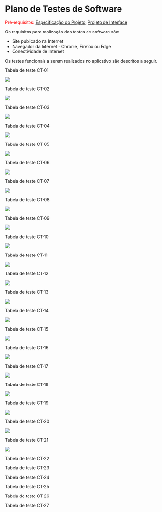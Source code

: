 # Plano de Testes de Software

<span style="color:red">Pré-requisitos: <a href="2-Especificação do Projeto.md"> Especificação do Projeto</a></span>, <a href="3-Projeto de Interface.md"> Projeto de Interface</a>

Os requisitos para realização dos testes de software são:

  * Site publicado na Internet
  * Navegador da Internet - Chrome, Firefox ou Edge
  * Conectividade de Internet

Os testes funcionais a serem realizados no aplicativo são descritos a seguir.

Tabela de teste CT-01

<img src="img/tabela_testes/vitor/ct-01.jpg" />

Tabela de teste CT-02

<img src="img/tabela_testes/vitor/ct-02.jpg" />

Tabela de teste CT-03

<img src="img/tabela_testes/vitor/ct-03.jpg" />

Tabela de teste CT-04

<img src="img/tabela_testes/vitor/ct-04.jpg" />

Tabela de teste CT-05

<img src="img/tabela_testes/vitor/ct-05.jpg" />

Tabela de teste CT-06

<img src="img/tabela_testes/vitor/ct-06.jpg" />

Tabela de teste CT-07

<img src="img/tabela_testes/vitor/ct-07.jpg" />

Tabela de teste CT-08

<img src="img/tabela_testes/vitor/ct-08.jpg" />

Tabela de teste CT-09

<img src="img/tabela_testes/vitor/ct-09.jpg" />

Tabela de teste CT-10

<img src="img/tabela_testes/vitor/ct-10.jpg" />

Tabela de teste CT-11

<img src="img/tabela_testes/vitor/ct-11.jpg" />

Tabela de teste CT-12

<img src="img/tabela_testes/vitor/ct-12.jpg" />

Tabela de teste CT-13

<img src="img/tabela_testes/vitor/ct-13.jpg" />

Tabela de teste CT-14

<img src="img/tabela_testes/vitor/ct-14.jpg" />

Tabela de teste CT-15

<img src="img/tabela_testes/vitor/ct-15.jpg" />

Tabela de teste CT-16

<img src="img/tabela_testes/vitor/ct-16.jpg" />

Tabela de teste CT-17

<img src="img/tabela_testes/vitor/ct-17.jpg" />

Tabela de teste CT-18

<img src="img/tabela_testes/vitor/ct-18.jpg" />

Tabela de teste CT-19

<img src="img/tabela_testes/vitor/ct-19.jpg" />

Tabela de teste CT-20

<img src="img/tabela_testes/vitor/ct-20.jpg" />

Tabela de teste CT-21

<img src="img/tabela_testes/vitor/ct-21.jpg" />

Tabela de teste CT-22

Tabela de teste CT-23

Tabela de teste CT-24

Tabela de teste CT-25

Tabela de teste CT-26

Tabela de teste CT-27
